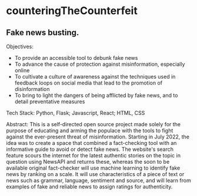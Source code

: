 # counteringTheCounterfeit
## Fake news busting.

Objectives:
- To provide an accessible tool to debunk fake news
- To advance the cause of protection against misinformation, especially online
- To cultivate a culture of awareness against the techniques used in feedback loops on social media that lead to the promotion of disinformation
- To bring to light the dangers of being afflicted by fake news, and to detail preventative measures

Tech Stack:
Python, Flask; Javascript, React; HTML, CSS

Abstract:
This is a self-directed open source project made solely for the purpose of educating and arming the populace with the tools to fight against the ever-present threat of misinformation. Starting in July 2022, the idea was to create a space that combined a fact-checking tool with an informative guide to avoid or detect fake news. The website's search feature scours the internet for the latest authentic stories on the topic in question using NewsAPI and returns these, whereas the soon to be available original fact-checker will use machine learning to identify fake news by ranking on a scale. It will use characteristics of a piece of text or news such as grammar, language, sentiment and source, and will learn from examples of fake and reliable news to assign ratings for authenticity.
